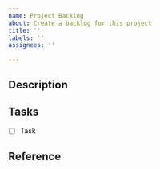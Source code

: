 ```yaml
---
name: Project Backlog
about: Create a backlog for this project
title: ''
labels: ''
assignees: ''

---
```


## Description

## Tasks

- [ ] Task

## Reference
